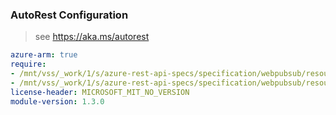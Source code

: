 ### AutoRest Configuration

> see https://aka.ms/autorest

``` yaml
azure-arm: true
require:
- /mnt/vss/_work/1/s/azure-rest-api-specs/specification/webpubsub/resource-manager/readme.md
- /mnt/vss/_work/1/s/azure-rest-api-specs/specification/webpubsub/resource-manager/readme.go.md
license-header: MICROSOFT_MIT_NO_VERSION
module-version: 1.3.0
```